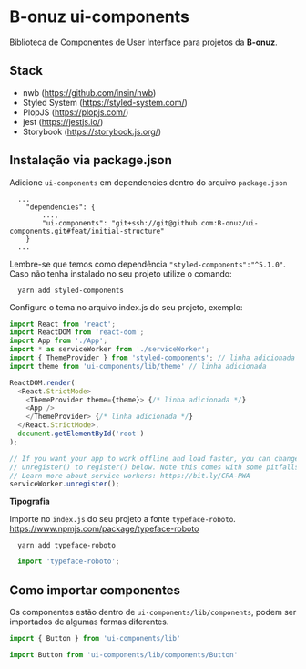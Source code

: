 # B-onuz ui-components

Biblioteca de Componentes de User Interface para projetos da **B-onuz**.

## Stack
- nwb (https://github.com/insin/nwb)
- Styled System (https://styled-system.com/)
- PlopJS (https://plopjs.com/)
- jest (https://jestjs.io/)
- Storybook (https://storybook.js.org/)

## Instalação via package.json

Adicione `ui-components` em dependencies dentro do arquivo `package.json`

```
  ...
    "dependencies": {
        ...,
        "ui-components": "git+ssh://git@github.com:B-onuz/ui-components.git#feat/initial-structure"
    }
  ...
```

Lembre-se que temos como dependência `"styled-components":"^5.1.0"`. Caso não tenha instalado no seu projeto utilize o comando:

```
  yarn add styled-components
```

Configure o tema no arquivo index.js do seu projeto, exemplo:

```js
import React from 'react';
import ReactDOM from 'react-dom';
import App from './App';
import * as serviceWorker from './serviceWorker';
import { ThemeProvider } from 'styled-components'; // linha adicionada
import theme from 'ui-components/lib/theme' // linha adicionada

ReactDOM.render(
  <React.StrictMode>
    <ThemeProvider theme={theme}> {/* linha adicionada */}
    <App />
    </ThemeProvider> {/* linha adicionada */}
  </React.StrictMode>,
  document.getElementById('root')
);

// If you want your app to work offline and load faster, you can change
// unregister() to register() below. Note this comes with some pitfalls.
// Learn more about service workers: https://bit.ly/CRA-PWA
serviceWorker.unregister();

```

**Tipografia**

Importe no `index.js` do seu projeto a fonte `typeface-roboto`. https://www.npmjs.com/package/typeface-roboto

```
  yarn add typeface-roboto
```

```js
  import 'typeface-roboto';
```

## Como importar componentes

Os componentes estão dentro de `ui-components/lib/components`, podem ser importados de algumas formas diferentes.

```js
import { Button } from 'ui-components/lib'
```

```js
import Button from 'ui-components/lib/components/Button'
```
